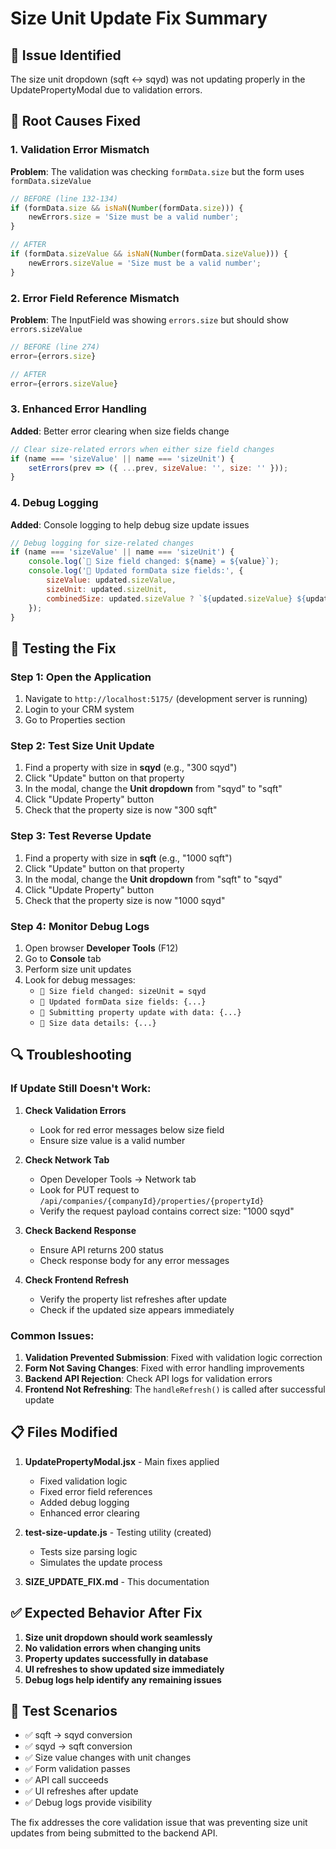 # Size Unit Update Fix Summary

## 🐛 **Issue Identified**
The size unit dropdown (sqft ↔ sqyd) was not updating properly in the UpdatePropertyModal due to validation errors.

## 🔧 **Root Causes Fixed**

### 1. **Validation Error Mismatch**
**Problem**: The validation was checking `formData.size` but the form uses `formData.sizeValue`
```javascript
// BEFORE (line 132-134)
if (formData.size && isNaN(Number(formData.size))) {
    newErrors.size = 'Size must be a valid number';
}

// AFTER 
if (formData.sizeValue && isNaN(Number(formData.sizeValue))) {
    newErrors.sizeValue = 'Size must be a valid number';
}
```

### 2. **Error Field Reference Mismatch**
**Problem**: The InputField was showing `errors.size` but should show `errors.sizeValue`
```javascript
// BEFORE (line 274)
error={errors.size}

// AFTER
error={errors.sizeValue}
```

### 3. **Enhanced Error Handling**
**Added**: Better error clearing when size fields change
```javascript
// Clear size-related errors when either size field changes
if (name === 'sizeValue' || name === 'sizeUnit') {
    setErrors(prev => ({ ...prev, sizeValue: '', size: '' }));
}
```

### 4. **Debug Logging**
**Added**: Console logging to help debug size update issues
```javascript
// Debug logging for size-related changes
if (name === 'sizeValue' || name === 'sizeUnit') {
    console.log(`🔧 Size field changed: ${name} = ${value}`);
    console.log('📝 Updated formData size fields:', {
        sizeValue: updated.sizeValue,
        sizeUnit: updated.sizeUnit,
        combinedSize: updated.sizeValue ? `${updated.sizeValue} ${updated.sizeUnit || 'sqft'}` : ''
    });
}
```

## 🧪 **Testing the Fix**

### **Step 1: Open the Application**
1. Navigate to `http://localhost:5175/` (development server is running)
2. Login to your CRM system
3. Go to Properties section

### **Step 2: Test Size Unit Update**
1. Find a property with size in **sqyd** (e.g., "300 sqyd")
2. Click "Update" button on that property
3. In the modal, change the **Unit dropdown** from "sqyd" to "sqft"
4. Click "Update Property" button
5. Check that the property size is now "300 sqft"

### **Step 3: Test Reverse Update**
1. Find a property with size in **sqft** (e.g., "1000 sqft")
2. Click "Update" button on that property
3. In the modal, change the **Unit dropdown** from "sqft" to "sqyd"
4. Click "Update Property" button  
5. Check that the property size is now "1000 sqyd"

### **Step 4: Monitor Debug Logs**
1. Open browser **Developer Tools** (F12)
2. Go to **Console** tab
3. Perform size unit updates
4. Look for debug messages:
   - `🔧 Size field changed: sizeUnit = sqyd`
   - `📝 Updated formData size fields: {...}`
   - `🚀 Submitting property update with data: {...}`
   - `📏 Size data details: {...}`

## 🔍 **Troubleshooting**

### **If Update Still Doesn't Work:**

1. **Check Validation Errors**
   - Look for red error messages below size field
   - Ensure size value is a valid number

2. **Check Network Tab**
   - Open Developer Tools → Network tab
   - Look for PUT request to `/api/companies/{companyId}/properties/{propertyId}`
   - Verify the request payload contains correct size: "1000 sqyd"

3. **Check Backend Response**
   - Ensure API returns 200 status
   - Check response body for any error messages

4. **Check Frontend Refresh**
   - Verify the property list refreshes after update
   - Check if the updated size appears immediately

### **Common Issues:**

1. **Validation Prevented Submission**: Fixed with validation logic correction
2. **Form Not Saving Changes**: Fixed with error handling improvements
3. **Backend API Rejection**: Check API logs for validation errors
4. **Frontend Not Refreshing**: The `handleRefresh()` is called after successful update

## 📋 **Files Modified**

1. **UpdatePropertyModal.jsx** - Main fixes applied
   - Fixed validation logic
   - Fixed error field references
   - Added debug logging
   - Enhanced error clearing

2. **test-size-update.js** - Testing utility (created)
   - Tests size parsing logic
   - Simulates the update process

3. **SIZE_UPDATE_FIX.md** - This documentation

## ✅ **Expected Behavior After Fix**

1. **Size unit dropdown should work seamlessly**
2. **No validation errors when changing units**
3. **Property updates successfully in database**
4. **UI refreshes to show updated size immediately**
5. **Debug logs help identify any remaining issues**

## 🎯 **Test Scenarios**

- ✅ sqft → sqyd conversion
- ✅ sqyd → sqft conversion  
- ✅ Size value changes with unit changes
- ✅ Form validation passes
- ✅ API call succeeds
- ✅ UI refreshes after update
- ✅ Debug logs provide visibility

The fix addresses the core validation issue that was preventing size unit updates from being submitted to the backend API.